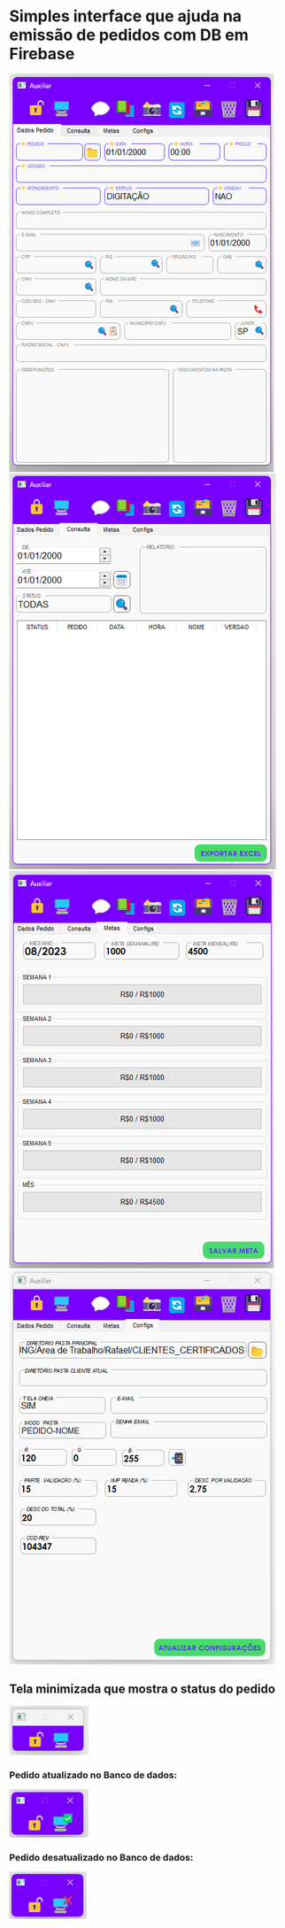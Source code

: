 <div>

<h1>
Simples interface que ajuda na emissão de pedidos com DB em Firebase
</h1>

<img src="/img/tela1-maximizado.png">
<img src="/img/tela2-maximizado.png">
<img src="/img/tela3-maximizado.png">
<img src="/img/tela4-maximizado.png">
<h2>Tela minimizada que mostra o status do pedido</h2>
<img src="/img/tela1-minimizado.png">
<h3>Pedido atualizado no Banco de dados:</h3>
<img src="/img/tela2-minimizado.png">
<h3>Pedido desatualizado no Banco de dados:</h3>
<img src="/img/tela3-minimizado.png">

</div>
